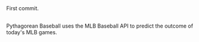 ## 

First commit.

## 

Pythagorean Baseball uses the MLB Baseball API to predict the outcome of today's MLB games.

